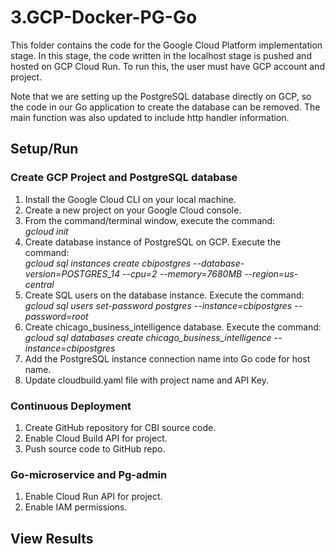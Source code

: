 # 3.GCP-Docker-PG-Go
This folder contains the code for the Google Cloud Platform implementation stage. In this stage, the code written in the localhost stage is pushed and hosted on GCP Cloud Run. To run this, the user must have GCP account and project.

Note that we are setting up the PostgreSQL database directly on GCP, so the code in our Go application to create the database can be removed. The main function was also updated to include http handler information.

## Setup/Run
### Create GCP Project and PostgreSQL database
1. Install the Google Cloud CLI on your local machine.
2. Create a new project on your Google Cloud console.
3. From the command/terminal window, execute the command:  
    *gcloud init*
4. Create database instance of PostgreSQL on GCP. Execute the command:  
    *gcloud sql instances create cbipostgres --database-version=POSTGRES_14 --cpu=2 --memory=7680MB --region=us-central*
5. Create SQL users on the database instance. Execute the command:  
    *gcloud sql users set-password postgres --instance=cbipostgres --password=root*
6. Create chicago_business_intelligence database. Execute the command:  
    *gcloud sql databases create chicago_business_intelligence --instance=cbipostgres*
7. Add the PostgreSQL instance connection name into Go code for host name.
8. Update cloudbuild.yaml file with project name and API Key.

### Continuous Deployment
1. Create GitHub repository for CBI source code.
2. Enable Cloud Build API for project.
3. Push source code to GitHub repo.

### Go-microservice and Pg-admin
1. Enable Cloud Run API for project.
2. Enable IAM permissions.


## View Results

